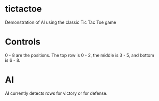 # tictactoe
Demonstration of AI using the classic Tic Tac Toe game

# Controls
0 - 8 are the positions. The top row is 0 - 2, the middle is 3 - 5, and bottom is 6 - 8. 

# AI
AI currently detects rows for victory or for defense.
